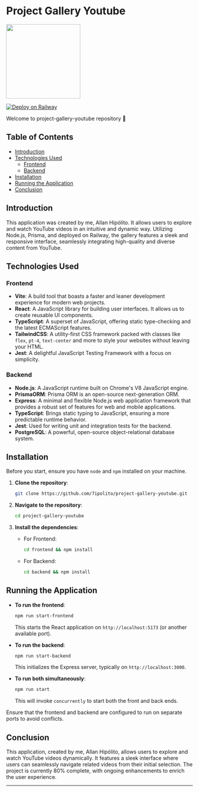 # Project Gallery Youtube
<img loading="lazy" src="https://github.com/7ipolito/project-gallery-youtube/assets/45522944/7dfc7a5b-541d-42e1-84ee-8b60eeff5527" width="200px"/>

[![Deploy on Railway](https://railway.app/button.svg)](https://railway.app/new/template/Abo1zu?referralCode=alphasec)

Welcome to project-gallery-youtube repository 🎥

## Table of Contents

- [Introduction](#introduction)
- [Technologies Used](#technologies-used)
  - [Frontend](#frontend)
  - [Backend](#backend)
- [Installation](#installation)
- [Running the Application](#running-the-application)
- [Conclusion](#conclusion)

## Introduction

This application was created by me, Allan Hipólito. It allows users to explore and watch YouTube videos in an intuitive and dynamic way. Utilizing Node.js, Prisma, and deployed on Railway, the gallery features a sleek and responsive interface, seamlessly integrating high-quality and diverse content from YouTube.

## Technologies Used

### Frontend

- **Vite**: A build tool that boasts a faster and leaner development experience for modern web projects.
- **React**: A JavaScript library for building user interfaces. It allows us to create reusable UI components.
- **TypeScript**: A superset of JavaScript, offering static type-checking and the latest ECMAScript features.
- **TailwindCSS**: A utility-first CSS framework packed with classes like `flex`, `pt-4`, `text-center` and more to style your websites without leaving your HTML.
- **Jest**: A delightful JavaScript Testing Framework with a focus on simplicity.

### Backend

- **Node.js**: A JavaScript runtime built on Chrome's V8 JavaScript engine.
- **PrismaORM**: Prisma ORM is an open-source next-generation ORM.
- **Express**: A minimal and flexible Node.js web application framework that provides a robust set of features for web and mobile applications.
- **TypeScript**: Brings static typing to JavaScript, ensuring a more predictable runtime behavior.
- **Jest**: Used for writing unit and integration tests for the backend.
- **PostgreSQL**: A powerful, open-source object-relational database system.

## Installation

Before you start, ensure you have `node` and `npm` installed on your machine. 

1. **Clone the repository**:
   
   ```bash
   git clone https://github.com/7ipolito/project-gallery-youtube.git
   ```

2. **Navigate to the repository**:

   ```bash
   cd project-gallery-youtube
   ```

3. **Install the dependencies**:

   - For Frontend:
   
     ```bash
     cd frontend && npm install
     ```

   - For Backend:

     ```bash
     cd backend && npm install
     ```

## Running the Application

- **To run the frontend**:

  ```bash
  npm run start-frontend
  ```

  This starts the React application on `http://localhost:5173` (or another available port).

- **To run the backend**:

  ```bash
  npm run start-backend
  ```

  This initializes the Express server, typically on `http://localhost:3000`.

- **To run both simultaneously**:

  ```bash
  npm run start
  ```

  This will invoke `concurrently` to start both the front and back ends.

Ensure that the frontend and backend are configured to run on separate ports to avoid conflicts.

## Conclusion

This application, created by me, Allan Hipólito, allows users to explore and watch YouTube videos dynamically. It features a sleek interface where users can seamlessly navigate related videos from their initial selection. The project is currently 80% complete, with ongoing enhancements to enrich the user experience.

---
